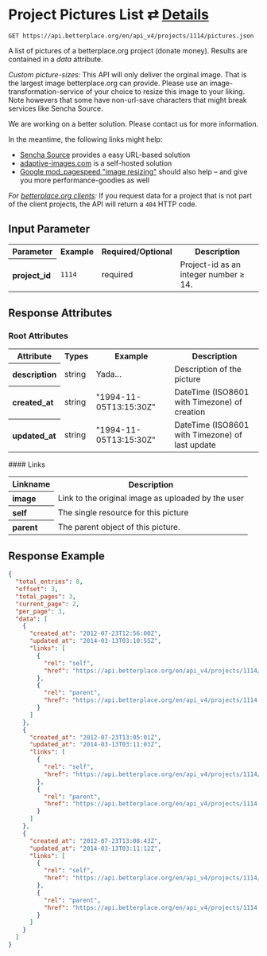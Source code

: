 
# Project Pictures List ⇄ [Details](project_picture_details.md)

```nginx
GET https://api.betterplace.org/en/api_v4/projects/1114/pictures.json
```

A list of pictures of a betterplace.org project (donate money).
Results are contained in a *data* attribute.

*Custom picture-sizes:* This API will only deliver the orginal image.
That is the largest image betterplace.org can provide.
Please use an image-transformation-service of your choice to resize this
image to your liking. Note howevers that some have non-url-save characters
that might break services like Sencha Source.

We are working on a better solution. Please contact us for more information.

In the meantime, the following links might help:

* [Sencha Source](http://docs.sencha.io/current/index.html#!/guide/src) provides a easy URL-based solution
* [adaptive-images.com](http://adaptive-images.com/) is a self-hosted solution
* [Google mod_pagespeed "image resizing"](https://developers.google.com/speed/docs/mod_pagespeed/filter-image-optimize)
  should also help – and give you more performance-goodies as well

*For [betterplace.org clients](../README.md#client-api):*
If you request data for a project that is not part of the client
projects, the API will return a `404` HTTP code.


## Input Parameter

<table>
  <tr>
    <th>Parameter</th>
    <th>Example</th>
    <th>Required/Optional</th>
    <th>Description</th>
  </tr>
  <tr>
    <th align="left">project_id</th>
    <td><code>1114</code></td>
    <td>required</td>
    <td>Project-id as an integer number ≥ 14.</td>
  </tr>
</table>

## Response Attributes

### Root Attributes

  <table>
    <tr>
      <th>Attribute</th>
      <th>Types</th>
      <th>Example</th>
      <th>Description</th>
    </tr>
    <tr>
      <th align="left">description</th>
      <td>string</td>
      <td>Yada…</td>
      <td>Description of the picture</td>
    </tr>
    <tr>
      <th align="left">created_at</th>
      <td>string</td>
      <td>"1994-11-05T13:15:30Z"</td>
      <td>DateTime (ISO8601 with Timezone) of creation</td>
    </tr>
    <tr>
      <th align="left">updated_at</th>
      <td>string</td>
      <td>"1994-11-05T13:15:30Z"</td>
      <td>DateTime (ISO8601 with Timezone) of last update</td>
    </tr>
  </table>
#### Links
  <table>
    <tr>
      <th>Linkname</th>
      <th>Description</th>
    </tr>
    <tr>
      <th align="left">image</th>
      <td>Link to the original image as uploaded by the user</td>
    </tr>
    <tr>
      <th align="left">self</th>
      <td>The single resource for this picture</td>
    </tr>
    <tr>
      <th align="left">parent</th>
      <td>The parent object of this picture.</td>
    </tr>
  </table>

## Response Example

```json
{
  "total_entries": 8,
  "offset": 3,
  "total_pages": 3,
  "current_page": 2,
  "per_page": 3,
  "data": [
    {
      "created_at": "2012-07-23T12:56:00Z",
      "updated_at": "2014-03-13T03:10:55Z",
      "links": [
        {
          "rel": "self",
          "href": "https://api.betterplace.org/en/api_v4/projects/1114/pictures/31769.json"
        },
        {
          "rel": "parent",
          "href": "https://api.betterplace.org/en/api_v4/projects/1114.json"
        }
      ]
    },
    {
      "created_at": "2012-07-23T13:05:01Z",
      "updated_at": "2014-03-13T03:11:03Z",
      "links": [
        {
          "rel": "self",
          "href": "https://api.betterplace.org/en/api_v4/projects/1114/pictures/31770.json"
        },
        {
          "rel": "parent",
          "href": "https://api.betterplace.org/en/api_v4/projects/1114.json"
        }
      ]
    },
    {
      "created_at": "2012-07-23T13:08:43Z",
      "updated_at": "2014-03-13T03:11:12Z",
      "links": [
        {
          "rel": "self",
          "href": "https://api.betterplace.org/en/api_v4/projects/1114/pictures/31771.json"
        },
        {
          "rel": "parent",
          "href": "https://api.betterplace.org/en/api_v4/projects/1114.json"
        }
      ]
    }
  ]
}
```

